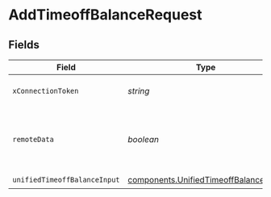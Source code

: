 # AddTimeoffBalanceRequest


## Fields

| Field                                                                                          | Type                                                                                           | Required                                                                                       | Description                                                                                    |
| ---------------------------------------------------------------------------------------------- | ---------------------------------------------------------------------------------------------- | ---------------------------------------------------------------------------------------------- | ---------------------------------------------------------------------------------------------- |
| `xConnectionToken`                                                                             | *string*                                                                                       | :heavy_check_mark:                                                                             | The connection token                                                                           |
| `remoteData`                                                                                   | *boolean*                                                                                      | :heavy_minus_sign:                                                                             | Set to true to include data from the original Hris software.                                   |
| `unifiedTimeoffBalanceInput`                                                                   | [components.UnifiedTimeoffBalanceInput](../../models/components/unifiedtimeoffbalanceinput.md) | :heavy_check_mark:                                                                             | N/A                                                                                            |